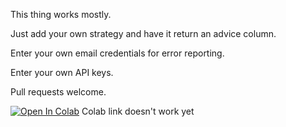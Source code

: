 This thing works mostly.

Just add your own strategy and have it return an advice column.

Enter your own email credentials for error reporting.

Enter your own API keys.

Pull requests welcome.













[![Open In Colab](https://colab.research.google.com/assets/colab-badge.svg)]()
Colab link doesn't work yet
